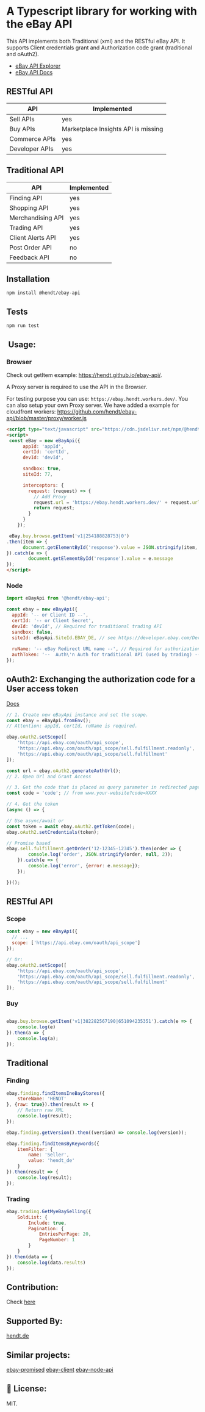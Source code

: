 # A Typescript library for working with the eBay API
This API implements both Traditional (xml) and the RESTful eBay API. 
It supports Client credentials grant and Authorization code grant (traditional and oAuth2).   

* [eBay API Explorer](https://developer.ebay.com/my/api_test_tool)
* [eBay API Docs](https://developer.ebay.com/docs)

## RESTful API

| API               | Implemented                         |
|-------------------|-------------------------------------|
| Sell APIs         | yes                                 |
| Buy APIs          | Marketplace Insights API is missing |
| Commerce APIs     | yes                                 |
| Developer APIs    | yes                                 |

## Traditional API

| API               | Implemented                         |
|-------------------|-------------------------------------|
| Finding API       | yes                                 |
| Shopping API      | yes                                 |
| Merchandising API | yes                                 |
| Trading API       | yes                                 |
| Client Alerts API | yes                                 |
| Post Order API    | no                                  |
| Feedback API      | no                                  |

## Installation

```shell script
npm install @hendt/ebay-api
```

## Tests
```shell script
npm run test
```

## ️ Usage:

### Browser
Check out getItem example: https://hendt.github.io/ebay-api/.

A Proxy server is required to use the API in the Browser. 

For testing purpose you can use: ```https://ebay.hendt.workers.dev/```.
You can also setup your own Proxy server. We have added a example for cloudfront workers: https://github.com/hendt/ebay-api/blob/master/proxy/worker.js

```html
<script type="text/javascript" src="https://cdn.jsdelivr.net/npm/@hendt/ebay-api@latest/lib/ebay-api.min.js"></script>
<script>
 const eBay = new eBayApi({
      appId: 'appId',
      certId: 'certId',
      devId: 'devId',

      sandbox: true,
      siteId: 77,

      interceptors: {
        request: (request) => {
          // Add Proxy
          request.url = 'https://ebay.hendt.workers.dev/' + request.url;
          return request;
        }
      }
    });

 eBay.buy.browse.getItem('v1|254188828753|0')
.then(item => {
      document.getElementById('response').value = JSON.stringify(item, null, 2)
}).catch(e => {
        document.getElementById('response').value = e.message
});
</script>
```

### Node

```javascript
import eBayApi from '@hendt/ebay-api';

const ebay = new eBayApi({
  appId: '-- or Client ID --',
  certId: '-- or Client Secret',
  devId: 'devId', // Required for traditional trading API
  sandbox: false,
  siteId: eBayApi.SiteId.EBAY_DE, // see https://developer.ebay.com/DevZone/merchandising/docs/Concepts/SiteIDToGlobalID.html
  
  ruName: '-- eBay Redirect URL name --', // Required for authorization code grant
  authToken: '--  Auth\'n Auth for traditional API (used by trading) --', // Optional - can be set to use traditional API without code grant
});
```

## oAuth2: Exchanging the authorization code for a User access token
[Docs](https://developer.ebay.com/api-docs/static/oauth-auth-code-grant-request.html)


```javascript
// 1. Create new eBayApi instance and set the scope.
const ebay = eBayApi.fromEnv();
// Attention: appId, certId, ruName is required.

ebay.oAuth2.setScope([
    'https://api.ebay.com/oauth/api_scope',
    'https://api.ebay.com/oauth/api_scope/sell.fulfillment.readonly',
    'https://api.ebay.com/oauth/api_scope/sell.fulfillment'
]);

const url = ebay.oAuth2.generateAuthUrl();
// 2. Open Url and Grant Access

// 3. Get the code that is placed as query parameter in redirected page
const code = 'code'; // from www.your-website?code=XXXX

// 4. Get the token
(async () => {

// Use async/await or
const token = await ebay.oAuth2.getToken(code);
ebay.oAuth2.setCredentials(token);

// Promise based
ebay.sell.fulfillment.getOrder('12-12345-12345').then(order => {
        console.log('order', JSON.stringify(order, null, 2));
    }).catch(e => {
        console.log('error', {error: e.message});
    });

})();
```

## RESTful API

### Scope
```javascript
const ebay = new eBayApi({
  // ...
  scope: ['https://api.ebay.com/oauth/api_scope']
});

// Or:
ebay.oAuth2.setScope([
    'https://api.ebay.com/oauth/api_scope',
    'https://api.ebay.com/oauth/api_scope/sell.fulfillment.readonly',
    'https://api.ebay.com/oauth/api_scope/sell.fulfillment'
]);
```

### Buy
```javascript

ebay.buy.browse.getItem('v1|382282567190|651094235351').catch(e => {
    console.log(e)
}).then(a => {
    console.log(a);
});

```

## Traditional

### Finding
```javascript
ebay.finding.findItemsIneBayStores({
    storeName: 'HENDT'
}, {raw: true}).then(result => {
    // Return raw XML
    console.log(result);
});

ebay.finding.getVersion().then((version) => console.log(version));

ebay.finding.findItemsByKeywords({
    itemFilter: {
        name: 'Seller',
        value: 'hendt_de'
    }
}).then(result => {
    console.log(result);
});
```

### Trading
```javascript
ebay.trading.GetMyeBaySelling({
    SoldList: {
        Include: true,
        Pagination: {
            EntriesPerPage: 20,
            PageNumber: 1
        }
    }
}).then(data => {
    console.log(data.results)
});

```

## Contribution:
Check [here](https://github.com/hendt/ebay-api/blob/master/CONTRIBUTING.md)

## Supported By:
[hendt.de](https://hendt.de)

## Similar projects:
[ebay-promised](https://github.com/ondreian/ebay-promised)
[ebay-client](https://github.com/CoinPoet/ebay-client)
[ebay-node-api](https://github.com/pajaydev/ebay-node-api)


## 📝 License:
MIT.